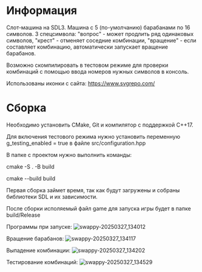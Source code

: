 # Информация
Слот-машина на SDL3.
Машина с 5 (по-умолчанию) барабанами по 16 символов. 3 спецсимвола: "вопрос" - может продлить ряд одинаковых символов, "крест" - отменяет соседние комбинации, "вращение" - если составляет комбинацию, автоматически запускает вращение барабанов.

Возможно скомпилировать в тестовом режиме для проверки комбинаций с помощью ввода номеров нужных символов в консоль.

Использованы иконки с сайта: https://www.svgrepo.com/

# Сборка
Необходимо установить CMake, Git и компилятор с поддержкой C++17.

Для включения тестового режима нужно установить переменную g_testing_enabled = true в файле src/configuration.hpp

В папке с проектом нужно выполнить команды:

cmake -S . -B build

cmake --build build

Первая сборка займет время, так как будут загружены и собраны библиотеки SDL и их зависимости.

После сборки исполяемый файл game для запуска игры будет в папке build/Release

Программы при запуске:
![swappy-20250327_134012](https://github.com/user-attachments/assets/703b8221-957b-45eb-8fb5-52b6295c49e8)

Вращение барабанов:
![swappy-20250327_134117](https://github.com/user-attachments/assets/e2991546-d97c-4c88-bb82-e634c4f08de6)

Выпадение комбинации:
![swappy-20250327_134202](https://github.com/user-attachments/assets/1b1b93cd-9721-443d-9e09-d8f8a749f9cc)

Тестирование комбинаций:
![swappy-20250327_134529](https://github.com/user-attachments/assets/81fd86d5-90fc-489a-9e7e-03bcfe1d4b62)
